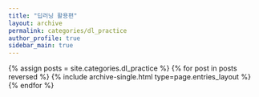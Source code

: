 ```yaml
---
title: "딥러닝 활용편"
layout: archive
permalink: categories/dl_practice
author_profile: true
sidebar_main: true
---
```



{% assign posts = site.categories.dl_practice %}
{% for post in posts reversed %} {% include archive-single.html type=page.entries_layout %} {% endfor %}